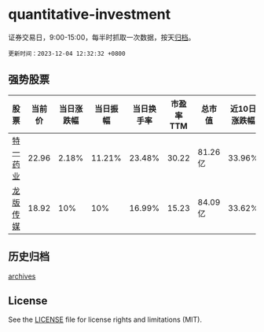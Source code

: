 # quantitative-investment

证券交易日，9:00-15:00，每半时抓取一次数据，按天[归档](archives)。

`更新时间：2023-12-04 12:32:32 +0800`

## 强势股票

|股票|当前价|当日涨跌幅|当日振幅|当日换手率|市盈率TTM|总市值|近10日涨跌幅|
|----|----|----|----|----|----|----|----|
|[特一药业](https://xueqiu.com/S/SZ002728)|22.96|2.18%|11.21%|23.48%|30.22|81.26亿|33.96%|
|[龙版传媒](https://xueqiu.com/S/SH605577)|18.92|10%|10%|16.99%|15.23|84.09亿|33.62%|

## 历史归档

[archives](archives)

## License

See the [LICENSE](LICENSE) file for license rights and limitations (MIT).